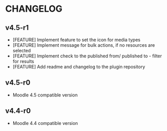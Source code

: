CHANGELOG
===================

v4.5-r1
-----------
* [FEATURE] Implement feature to set the icon for media types
* [FEATURE] Implement message for bulk actions, if no resources are selected
* [FEATURE] Implement check to the published from/ published to - filter for results
* [FEATURE] Add readme and changelog to the plugin repository

v4.5-r0
-----------
* Moodle 4.5 compatible version

v4.4-r0
-----------
* Moodle 4.4 compatible version